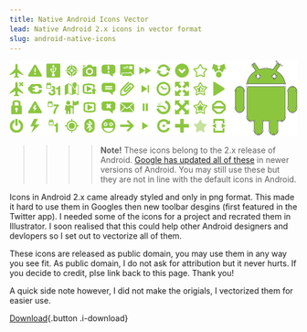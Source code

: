 ```yaml
---
title: Native Android Icons Vector
lead: Native Android 2.x icons in vector format
slug: android-native-icons
---
```

![](android-native-01.png)

>>>>**Note!** These icons belong to the 2.x release of Android. [Google has updated all of these](http://google.github.io/material-design-icons/) in newer versions of Android. You may still use these but they are not in line with the default icons in Android.

Icons in Android 2.x came already styled and only in png format. This made it hard to use them in Googles then new toolbar desgins (first featured in the Twitter app). I needed some of the icons for a project and recrated them in Illustrator. I soon realised that this could help other Android designers and devlopers so I set out to vectorize all of them.

These icons are released as public domain, you may use them in any way you see fit. As public domain, I do not ask for attribution but it never hurts. If you decide to credit, plse link back to this page. Thank you!

A quick side note however, I did not make the origials, I vectorized them for easier use.

[Download](android-native-icons.zip){.button .i-download}